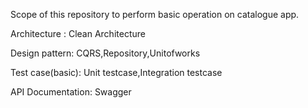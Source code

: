 Scope of this repository to perform basic operation on catalogue app.


Architecture : Clean Architecture

Design pattern: CQRS,Repository,Unitofworks

Test case(basic): Unit testcase,Integration testcase 

API Documentation: Swagger

